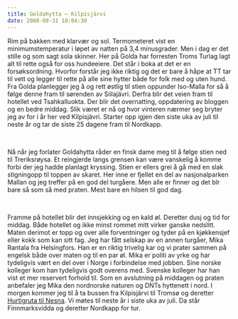 ```yaml
---
title: Goldahytta – Kilpisjärvi
date: 2008-08-31 18:04:30
---
```


<meta http-equiv="CONTENT-TYPE" content="text/html; charset=utf-8" /> 	<title></title> 	<meta name="GENERATOR" content="OpenOffice.org 2.4  (Unix)" />

<style type="text/css"> 	<!-- 		@page { size: 21cm 29.7cm; margin: 2cm } 		P { margin-bottom: 0.21cm } 	--> 	</style>
<p style="margin-bottom: 0cm">Rim på bakken med klarvær og sol. Termometeret vist en minimumstemperatur i løpet av natten på 3,4 minusgrader. Men i dag er det stille og som sagt sola skinner. Her på Golda har forresten Troms Turlag lagt alt til rette også for oss hundeeiere. Det står i boka at det er en forsøksordning. Hvorfor forstår jeg ikke riktig og det er bare å håpe at TT tar til vett og legger til rette på alle sine hytter både for folk med og uten hund. Fra Golda planlegger jeg å og rett østlig til stien oppunder Iso-Malla for så å følge denne fram til sørenden av Siilajävri. Derfra blir det veien fram til hotellet ved Tsahkalluokta. Der blir det overnatting, oppdatering av bloggen og en bedre middag. Slik været er nå og hvor vinteren nærmer seg bryter jeg av for i år her ved Kilpisjävri. Starter opp igjen den siste uka av juli til neste år og tar de siste 25 dagene fram til Nordkapp.</p>
<p style="margin-bottom: 0cm">&nbsp;</p>
<p style="margin-bottom: 0cm">Nå når jeg forlater Goldahytta råder en finsk dame meg til å følge stien ned til Treriksrøysa. Et reingjerde langs grensen kan være vanskelig å komme forbi der jeg hadde planlagt kryssing. Stien er ellers grei å gå med en slak stigningopp til toppen av skaret. Her inne er fjellet en del av nasjonalparken Mallan og jeg treffer på en god del turgåere. Men alle er finner og det blr bare så som så med praten. Mest bare en hilsen til god dag.</p>
<p style="margin-bottom: 0cm">&nbsp;</p>
<p style="margin-bottom: 0cm">Framme på hotellet blir det innsjekking og en kald øl. Deretter dusj og tid for middag. Både hotellet og ikke minst rommet mitt virker ganske nedslitt. Maten derimot er topp og over alle forventninger og tyder på en kjøkkensjef eller kokk som kan sitt fag. Jeg har fått selskap av en annen turgåer, Mika Rantala fra Helsingfors. Han er en riktig trivelig kar og vi prater sammen på engelsk både over maten og til en par øl. Mika er politi av yrke og har tydeligvis vært en del over i Norge i forbindelse med jobben. Sine norske kolleger kom han tydeligvis godt overens med. Svenske kolleger har han vist et mer reservert forhold til. Som en avslutning på middagen og praten anbefaler jeg Mika den nordnorske naturen og DNTs hyttenett i nord. I morgen kommer jeg til å ta bussen fra Kilpisjärvi til Tromsø og deretter <a href="http://www.hurtigruten.com/no/default.aspx?side_id=376">Hurtigruta til Nesna</a>. Vi møtes til neste år i siste uka av juli. Da står Finnmarksvidda og deretter Nordkapp for tur.</p>
